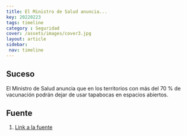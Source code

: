 ```yaml
---
title: El Ministro de Salud anuncia...
key: 20220223
tags: timeline
category : Seguridad
cover: /assets/images/cover3.jpg
layout: article
sidebar:
 nav: timeline
---
```


## Suceso
El Ministro de Salud anuncia que  en los territorios con más del 70 % de vacunación podrán dejar de usar tapabocas en espacios abiertos.
## Fuente
1. [Link a la fuente](https://www.minsalud.gov.co/Paginas/Territorios-con-mas-de-70-de-vacunacion-podran-dejar-de-usar-tapabocas-en-espacio-publico.aspx)

